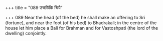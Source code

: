 +++
title = "089 उच्छीर्षके श्रियै"

+++
089	Near the head (of the bed) he shall make an offering to Sri (fortune), and near the foot (of his bed) to Bhadrakali; in the centre of the house let him place a Bali for Brahman and for Vastoshpati (the lord of the dwelling) conjointly.
